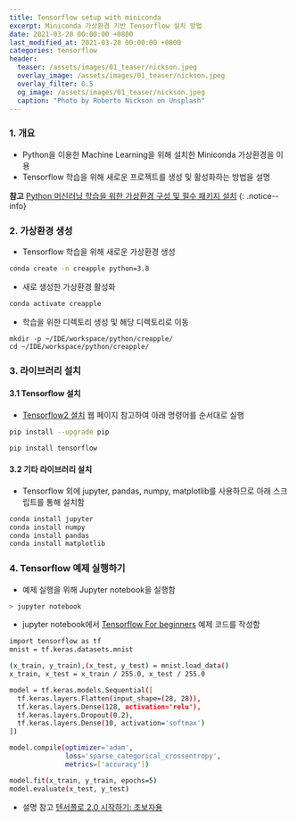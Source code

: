 ```yaml
---  
title: Tensorflow setup with miniconda 
excerpt: Miniconda 가상환경 기반 Tensorflow 설치 방법     
date: 2021-03-20 00:00:00 +0800
last_modified_at: 2021-03-20 00:00:00 +0800
categories: tensorflow
header:
  teaser: /assets/images/01_teaser/nickson.jpeg
  overlay_image: /assets/images/01_teaser/nickson.jpeg
  overlay_filter: 0.5
  og_image: /assets/images/01_teaser/nickson.jpeg
  caption: "Photo by Roberto Nickson on Unsplash"
---
```


### 1. 개요 

- Python을 이용한 Machine Learning을 위해 설치한 Miniconda 가상환경을 이용 
- Tensorflow 학습을 위해 새로운 프로젝트를 생성 및 활성화하는 방법을 설명 

**참고** [Python 머신러닝 학습을 위한 가상환경 구성 및 필수 패키지 설치](https://sftth.github.io/python/python-ml-ecosystem/)
{: .notice--info}
### 2. 가상환경 생성

- Tensorflow 학습을 위해 새로운 가상환경 생성

```sh 
conda create -n creapple python=3.8 
```

- 새로 생성한 가상환경 활성화 

```sh 
conda activate creapple
```

- 학습을 위한 디렉토리 생성 및 해당 디렉토리로 이동

```shell
mkdir -p ~/IDE/workspace/python/creapple/
cd ~/IDE/workspace/python/creapple/
```

### 3. 라이브러리 설치

#### 3.1 Tensorflow 설치

- [Tensorflow2 설치](https://www.tensorflow.org/install) 웹 페이지 참고하여 아래 명령어를 순서대로 실행 

```sh 
pip install --upgrade pip

pip install tensorflow
```

#### 3.2 기타 라이브러리 설치

- Tensorflow 외에 jupyter, pandas, numpy, matplotlib를 사용하므로 아래 스크립트를 통해 설치함 

```sh 
conda install jupyter
conda install numpy
conda install pandas
conda install matplotlib
```

### 4. Tensorflow 예제 실행하기

- 예제 실행을 위해 Jupyter notebook을 실행함

```sh 
> jupyter notebook 
```

- jupyter notebook에서 [Tensorflow For beginners](https://www.tensorflow.org/overview) 예제 코드를 작성함 

```sh 
import tensorflow as tf
mnist = tf.keras.datasets.mnist

(x_train, y_train),(x_test, y_test) = mnist.load_data()
x_train, x_test = x_train / 255.0, x_test / 255.0

model = tf.keras.models.Sequential([
  tf.keras.layers.Flatten(input_shape=(28, 28)),
  tf.keras.layers.Dense(128, activation='relu'),
  tf.keras.layers.Dropout(0.2),
  tf.keras.layers.Dense(10, activation='softmax')
])

model.compile(optimizer='adam',
              loss='sparse_categorical_crossentropy',
              metrics=['accuracy'])

model.fit(x_train, y_train, epochs=5)
model.evaluate(x_test, y_test)
```
- 설명 참고 [텐서플로 2.0 시작하기: 초보자용](https://www.tensorflow.org/tutorials/quickstart/beginner)


